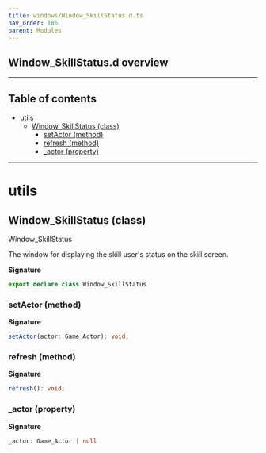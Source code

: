 ```yaml
---
title: windows/Window_SkillStatus.d.ts
nav_order: 186
parent: Modules
---
```


## Window_SkillStatus.d overview

---

<h2 class="text-delta">Table of contents</h2>

- [utils](#utils)
  - [Window_SkillStatus (class)](#window_skillstatus-class)
    - [setActor (method)](#setactor-method)
    - [refresh (method)](#refresh-method)
    - [\_actor (property)](#_actor-property)

---

# utils

## Window_SkillStatus (class)

Window_SkillStatus

The window for displaying the skill user's status on the skill screen.

**Signature**

```ts
export declare class Window_SkillStatus
```

### setActor (method)

**Signature**

```ts
setActor(actor: Game_Actor): void;
```

### refresh (method)

**Signature**

```ts
refresh(): void;
```

### \_actor (property)

**Signature**

```ts
_actor: Game_Actor | null
```

